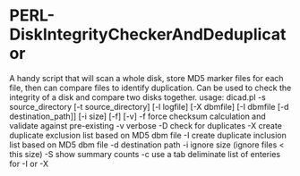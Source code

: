 # PERL-DiskIntegrityCheckerAndDeduplicator
A handy script that will scan a whole disk, store MD5 marker files for each file, then can compare files to identify duplication.  Can be used to check the integrity of a disk and compare two disks together.
usage: dicad.pl -s source_directory [-t source_directory] [-l logfile] [-X dbmfile] [-I dbmfile [-d destination_path]] [-i size] [-f] [-v]
	-f force checksum calculation and validate against pre-existing
	-v verbose
	-D check for duplicates
	-X create duplicate exclusion list based on MD5 dbm file
	-I create duplicate inclusion list based on MD5 dbm file
		-d destination path
	-i ignore size (ignore files < this size)
	-S show summary counts
	-c use a tab deliminate list of enteries for -I or -X
